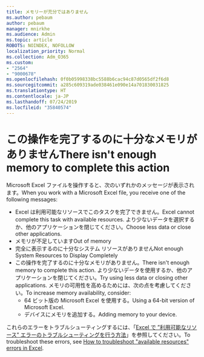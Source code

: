 ```yaml
---
title: メモリーが充分ではありません
ms.author: pebaum
author: pebaum
manager: mnirkhe
ms.audience: Admin
ms.topic: article
ROBOTS: NOINDEX, NOFOLLOW
localization_priority: Normal
ms.collection: Adm_O365
ms.custom:
- "2564"
- "9000678"
ms.openlocfilehash: 0f0b05998338bc5588b6cac94c87d0565df2f6d8
ms.sourcegitcommit: a285c609319ade038461e090e14a701830031825
ms.translationtype: HT
ms.contentlocale: ja-JP
ms.lasthandoff: 07/24/2019
ms.locfileid: "35840574"
---
```

# <a name="there-isnt-enough-memory-to-complete-this-action"></a><span data-ttu-id="351ca-102">この操作を完了するのに十分なメモリがありません</span><span class="sxs-lookup"><span data-stu-id="351ca-102">There isn't enough memory to complete this action</span></span>

<span data-ttu-id="351ca-103">Microsoft Excel ファイルを操作すると、次のいずれかのメッセージが表示されます。</span><span class="sxs-lookup"><span data-stu-id="351ca-103">When you work with a Microsoft Excel file, you receive one of the following messages:</span></span>

- <span data-ttu-id="351ca-104">Excel は利用可能なリソースでこのタスクを完了できません。</span><span class="sxs-lookup"><span data-stu-id="351ca-104">Excel cannot complete this task with available resources.</span></span> <span data-ttu-id="351ca-105">より少ないデータを選択するか、他のアプリケーションを閉じてください。</span><span class="sxs-lookup"><span data-stu-id="351ca-105">Choose less data or close other applications.</span></span>
- <span data-ttu-id="351ca-106">メモリが不足しています</span><span class="sxs-lookup"><span data-stu-id="351ca-106">Out of memory</span></span>
- <span data-ttu-id="351ca-107">完全に表示するのに十分なシステム リソースがありません</span><span class="sxs-lookup"><span data-stu-id="351ca-107">Not enough System Resources to Display Completely</span></span>
- <span data-ttu-id="351ca-108">この操作を完了するのに十分なメモリがありません。</span><span class="sxs-lookup"><span data-stu-id="351ca-108">There isn't enough memory to complete this action.</span></span> <span data-ttu-id="351ca-109">より少ないデータを使用するか、他のアプリケーションを閉じてください。</span><span class="sxs-lookup"><span data-stu-id="351ca-109">Try using less data or closing other applications.</span></span> <span data-ttu-id="351ca-110">メモリの可用性を高めるためには、次の点を考慮してください。</span><span class="sxs-lookup"><span data-stu-id="351ca-110">To increase memory availability, consider:</span></span> 
    - <span data-ttu-id="351ca-111">64 ビット版の Microsoft Excel を使用する。</span><span class="sxs-lookup"><span data-stu-id="351ca-111">Using a 64-bit version of Microsoft Excel.</span></span>
    - <span data-ttu-id="351ca-112">デバイスにメモリを追加する。</span><span class="sxs-lookup"><span data-stu-id="351ca-112">Adding memory to your device.</span></span>

<span data-ttu-id="351ca-113">これらのエラーをトラブルシューティングするには、「[Excel で ”利用可能なリソース” エラーのトラブルシューティングを行う方法](https://docs.microsoft.com/office/troubleshoot/excel/available-resources-errors)」を参照してください。</span><span class="sxs-lookup"><span data-stu-id="351ca-113">To troubleshoot these errors, see [How to troubleshoot "available resources" errors in Excel](https://docs.microsoft.com/office/troubleshoot/excel/available-resources-errors).</span></span>